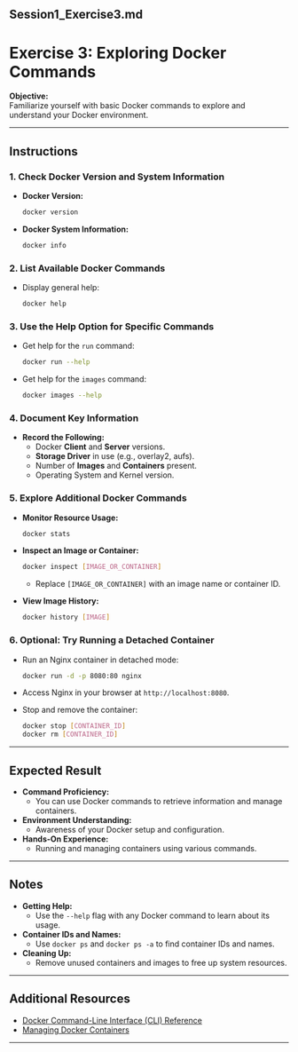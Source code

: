 
## **Session1_Exercise3.md**


# Exercise 3: Exploring Docker Commands

**Objective:**  
Familiarize yourself with basic Docker commands to explore and understand your Docker environment.

---

## **Instructions**

### 1. Check Docker Version and System Information

- **Docker Version:**

  ```bash
  docker version
  ```

- **Docker System Information:**

  ```bash
  docker info
  ```

### 2. List Available Docker Commands

- Display general help:

  ```bash
  docker help
  ```

### 3. Use the Help Option for Specific Commands

- Get help for the `run` command:

  ```bash
  docker run --help
  ```

- Get help for the `images` command:

  ```bash
  docker images --help
  ```

### 4. Document Key Information

- **Record the Following:**
  - Docker **Client** and **Server** versions.
  - **Storage Driver** in use (e.g., overlay2, aufs).
  - Number of **Images** and **Containers** present.
  - Operating System and Kernel version.

### 5. Explore Additional Docker Commands

- **Monitor Resource Usage:**

  ```bash
  docker stats
  ```

- **Inspect an Image or Container:**

  ```bash
  docker inspect [IMAGE_OR_CONTAINER]
  ```

  - Replace `[IMAGE_OR_CONTAINER]` with an image name or container ID.

- **View Image History:**

  ```bash
  docker history [IMAGE]
  ```

### 6. Optional: Try Running a Detached Container

- Run an Nginx container in detached mode:

  ```bash
  docker run -d -p 8080:80 nginx
  ```

- Access Nginx in your browser at `http://localhost:8080`.

- Stop and remove the container:

  ```bash
  docker stop [CONTAINER_ID]
  docker rm [CONTAINER_ID]
  ```

---

## **Expected Result**

- **Command Proficiency:**
  - You can use Docker commands to retrieve information and manage containers.
- **Environment Understanding:**
  - Awareness of your Docker setup and configuration.
- **Hands-On Experience:**
  - Running and managing containers using various commands.

---

## **Notes**

- **Getting Help:**
  - Use the `--help` flag with any Docker command to learn about its usage.
- **Container IDs and Names:**
  - Use `docker ps` and `docker ps -a` to find container IDs and names.
- **Cleaning Up:**
  - Remove unused containers and images to free up system resources.

---

## **Additional Resources**

- [Docker Command-Line Interface (CLI) Reference](https://docs.docker.com/engine/reference/commandline/docker/)
- [Managing Docker Containers](https://docs.docker.com/config/containers/)

---

